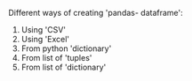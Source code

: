 Different ways of creating 'pandas- dataframe':
1) Using 'CSV'
2) Using 'Excel'
3) From python 'dictionary'
4) From list of 'tuples'
5) From list of 'dictionary'


